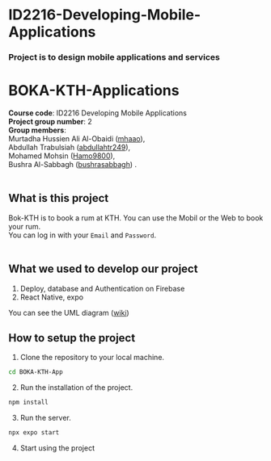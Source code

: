 # ID2216-Developing-Mobile-Applications
### Project is to design mobile applications and services

# BOKA-KTH-Applications
**Course code**: ID2216 Developing Mobile Applications<br />
**Project group number**: 2<br />
**Group members**:<br />
   Murtadha Hussien Ali Al-Obaidi ([mhaao](https://github.com/MurtadhaAlobaidi)),<br />
   Abdullah Trabulsiah ([abdullahtr249](https://github.com/abdullahtr249)),<br/>
   Mohamed Mohsin ([Hamo9800](https://github.com/Hamo9800)),<br/>
   Bushra Al-Sabbagh ([bushrasabbagh](https://github.com/bushrasabbagh))
   .<br />
<br />

## What is this project
Bok-KTH is to book a rum at KTH. You can use the Mobil or the Web to book your rum. <br />
You can log in with your `Email` and `Password`.  
<br />

## What we used to develop our project
1. Deploy, database and Authentication on Firebase
2. React Native, expo <br />

You can see the UML diagram ([wiki](https://github.com/MurtadhaAlobaidi/ID2216-Developing-Mobile-Applications/wiki))
<br />

## How to setup the project
1. Clone the repository to your local machine.
```bash
cd BOKA-KTH-App
```
2. Run the installation of the project.
```bash
npm install
```
3. Run the server.
```bash
npx expo start
```
4. Start using the project
<br />
